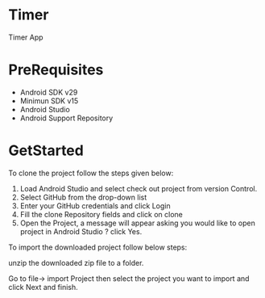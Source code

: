 # Timer
Timer App

# PreRequisites
<ul>
<li>Android SDK v29</li>
<li>Minimun SDK v15</li>
<li>Android Studio</li>
<li>Android Support Repository</li>
</ul>

# GetStarted 
To clone the project follow the steps given below:
<ol>
<li>Load Android Studio and select check out project from version Control.</li>
<li>Select GitHub from the drop-down list</li>
<li>Enter your GitHub credentials and click Login</li>
<li>Fill the clone Repository fields and click on clone</li>
<li>Open the Project, a message will appear asking you would like to open project in Android Studio ? click Yes.</li>
</ol>
To import the downloaded project follow below steps:

unzip the downloaded zip file to a folder.

Go to file-> import Project then select the project you want to import and click Next and finish.
